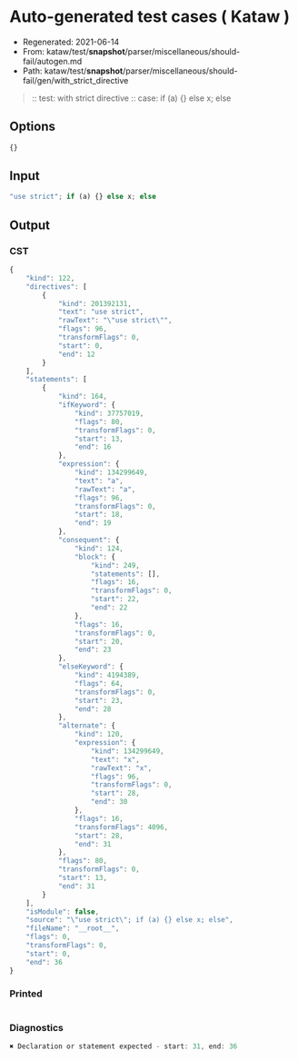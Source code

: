 # Auto-generated test cases ( Kataw )
- Regenerated: 2021-06-14
- From: kataw/test/__snapshot__/parser/miscellaneous/should-fail/autogen.md
- Path: kataw/test/__snapshot__/parser/miscellaneous/should-fail/gen/with_strict_directive
> :: test: with strict directive
> :: case: if (a) {} else x; else
## Options

`````js
{}
`````
## Input

`````js
"use strict"; if (a) {} else x; else
`````
## Output

### CST

```javascript
{
    "kind": 122,
    "directives": [
        {
            "kind": 201392131,
            "text": "use strict",
            "rawText": "\"use strict\"",
            "flags": 96,
            "transformFlags": 0,
            "start": 0,
            "end": 12
        }
    ],
    "statements": [
        {
            "kind": 164,
            "ifKeyword": {
                "kind": 37757019,
                "flags": 80,
                "transformFlags": 0,
                "start": 13,
                "end": 16
            },
            "expression": {
                "kind": 134299649,
                "text": "a",
                "rawText": "a",
                "flags": 96,
                "transformFlags": 0,
                "start": 18,
                "end": 19
            },
            "consequent": {
                "kind": 124,
                "block": {
                    "kind": 249,
                    "statements": [],
                    "flags": 16,
                    "transformFlags": 0,
                    "start": 22,
                    "end": 22
                },
                "flags": 16,
                "transformFlags": 0,
                "start": 20,
                "end": 23
            },
            "elseKeyword": {
                "kind": 4194389,
                "flags": 64,
                "transformFlags": 0,
                "start": 23,
                "end": 28
            },
            "alternate": {
                "kind": 120,
                "expression": {
                    "kind": 134299649,
                    "text": "x",
                    "rawText": "x",
                    "flags": 96,
                    "transformFlags": 0,
                    "start": 28,
                    "end": 30
                },
                "flags": 16,
                "transformFlags": 4096,
                "start": 28,
                "end": 31
            },
            "flags": 80,
            "transformFlags": 0,
            "start": 13,
            "end": 31
        }
    ],
    "isModule": false,
    "source": "\"use strict\"; if (a) {} else x; else",
    "fileName": "__root__",
    "flags": 0,
    "transformFlags": 0,
    "start": 0,
    "end": 36
}
```

### Printed

```javascript

```

### Diagnostics

```javascript
✖ Declaration or statement expected - start: 31, end: 36

```

